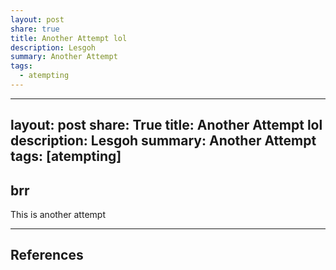 ```yaml
---
layout: post
share: true
title: Another Attempt lol
description: Lesgoh
summary: Another Attempt
tags:
  - atempting
---
```

---
layout: post
share: True
title: Another Attempt lol
description: Lesgoh
summary: Another Attempt
tags: [atempting]
---


## brr
This is another attempt




--- 
## References
